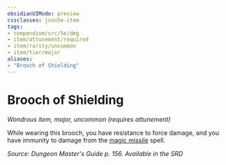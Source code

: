 ```yaml
---
obsidianUIMode: preview
cssclasses: json5e-item
tags:
- compendium/src/5e/dmg
- item/attunement/required
- item/rarity/uncommon
- item/tier/major
aliases: 
- "Brooch of Shielding"
---
```

# Brooch of Shielding
*Wondrous item, major, uncommon (requires attunement)*  


While wearing this brooch, you have resistance to force damage, and you have immunity to damage from the [magic missile](2-Mechanics/CLI/spells/magic-missile.md) spell.

*Source: Dungeon Master's Guide p. 156. Available in the <span title='Systems Reference Document (5.1)'>SRD</span>*